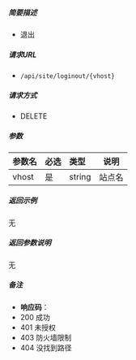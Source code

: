 

    
##### 简要描述

- 退出

##### 请求URL
- ` /api/site/loginout/{vhost} `
  
##### 请求方式
- DELETE

##### 参数

|参数名|必选|类型|说明|
|:----    |:---|:----- |-----   |
|vhost |是  |string |站点名   |

##### 返回示例 

无

##### 返回参数说明 

无

##### 备注 

- **响应码**：
 - 200 成功
 - 401 未授权
 - 403 防火墙限制
 - 404 没找到路径



